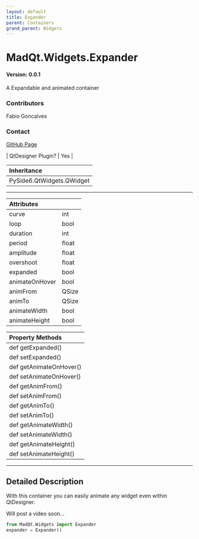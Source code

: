 ```yaml
---
layout: default
title: Expander
parent: Containers
grand_parent: Widgets
---
```


# MadQt.Widgets.Expander
#### Version: 0.0.1
A Expandable and animated container

### Contributors
Fabio Goncalves

### Contact
[GitHub Page](https://github.com/MadPonyInteractive)

| QtDesigner Plugin? | Yes |

| Inheritance                   |
|:------------------------------|
| PySide6.QtWidgets.QWidget |

***

| Attributes    |      |
|:--------------|:-----|
| curve         | int  |
| loop          | bool |
| duration      | int  |
| period        | float|
| amplitude     | float|
| overshoot     | float|
| expanded      | bool |
| animateOnHover| bool |
| animFrom      | QSize|
| animTo        | QSize|
| animateWidth  | bool |
| animateHeight | bool |

| Property Methods |
|:----------|
|def getExpanded()|
|def setExpanded()|
|def getAnimateOnHover()|
|def setAnimateOnHover()|
|def getAnimFrom()|
|def setAnimFrom()|
|def getAnimTo()|
|def setAnimTo()|
|def getAnimateWidth()|
|def setAnimateWidth()|
|def getAnimateHeight()|
|def setAnimateHeight()|

***

## Detailed Description
With this container you can easily animate any widget even within QtDesigner.

Will post a video soon...

```python
from MadQt.Widgets import Expander
expander = Expander()

```
